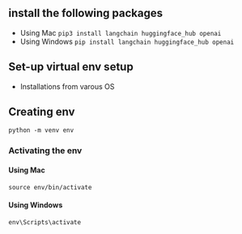 ## install the following packages
- Using Mac
`pip3 install langchain huggingface_hub openai 
`
- Using Windows
`pip install langchain huggingface_hub openai 
`
## Set-up virtual env setup
- Installations from varous OS

## Creating env
`python -m venv env
`

### Activating the env
#### Using Mac
`source env/bin/activate
`
#### Using Windows
`env\Scripts\activate
`
